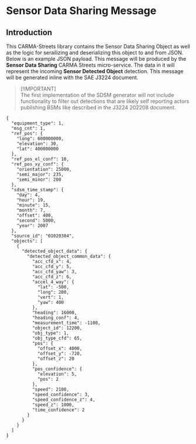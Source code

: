 # Sensor Data Sharing Message

## Introduction

This CARMA-Streets library contains the Sensor Data Sharing Object as well as the logic for serailizing and deserializing this object to and from JSON. Below is an example JSON payload. This message will be produced by the **Sensor Data Sharing** CARMA Streets micro-service. The data in it will represent the incoming **Sensor Detected Object** detection. This message will be generated inline with the SAE J3224 document.
> [!IMPORTANT]\
> The first implementation of the SDSM generator will not include functionality to filter out detections that are likely self reporting actors publishing BSMs like described in the J3224 202208 document.
```
{
  "equipment_type": 1,
  "msg_cnt": 1,
  "ref_pos": {
    "long": 600000000,
    "elevation": 30,
    "lat": 400000000
  },
  "ref_pos_el_conf": 10,
  "ref_pos_xy_conf": {
    "orientation": 25000,
    "semi_major": 235,
    "semi_minor": 200
  },
  "sdsm_time_stamp": {
    "day": 4,
    "hour": 19,
    "minute": 15,
    "month": 7,
    "offset": 400,
    "second": 5000,
    "year": 2007
  },
  "source_id": "01020304",
  "objects": [
    {
      "detected_object_data": {
        "detected_object_common_data": {
          "acc_cfd_x": 4,
          "acc_cfd_y": 5,
          "acc_cfd_yaw": 3,
          "acc_cfd_z": 6,
          "accel_4_way": {
            "lat": -500,
            "long": 200,
            "vert": 1,
            "yaw": 400
          },
          "heading": 16000,
          "heading_conf": 4,
          "measurement_time": -1100,
          "object_id": 12200,
          "obj_type": 1,
          "obj_type_cfd": 65,
          "pos": {
            "offset_x": 4000,
            "offset_y": -720,
            "offset_z": 20
          },
          "pos_confidence": {
            "elevation": 5,
            "pos": 2
          },
          "speed": 2100,
          "speed_confidence": 3,
          "speed_confidence_z": 4,
          "speed_z": 1000,
          "time_confidence": 2
        }
      }
    }
  ]
}
```

### 
